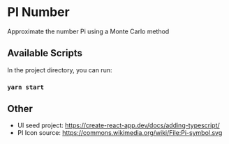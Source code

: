 # PI Number

Approximate the number Pi using a Monte Carlo method

## Available Scripts

In the project directory, you can run:

### `yarn start`

## Other

- UI seed project: https://create-react-app.dev/docs/adding-typescript/
- PI Icon source: https://commons.wikimedia.org/wiki/File:Pi-symbol.svg

